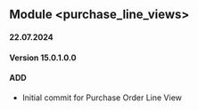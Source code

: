 ## Module <purchase_line_views>

#### 22.07.2024
#### Version 15.0.1.0.0
#### ADD
- Initial commit for Purchase Order Line View
